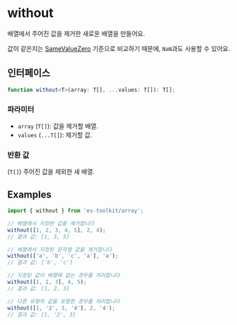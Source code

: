 # without

배열에서 주어진 값을 제거한 새로운 배열을 만들어요.

값이 같은지는 [SameValueZero](https://tc39.es/ecma262/multipage/abstract-operations.html#sec-samevaluezero) 기준으로 비교하기 때문에, `NaN`과도 사용할 수 있어요.

## 인터페이스

```typescript
function without<T>(array: T[], ...values: T[]): T[];
```

### 파라미터

- `array` (`T[]`): 값을 제거할 배열.
- `values` (`...T[]`): 제거할 값.

### 반환 값

(`T[]`) 주어진 값을 제외한 새 배열.

## Examples

```typescript
import { without } from 'es-toolkit/array';

// 배열에서 지정된 값을 제거합니다
without([1, 2, 3, 4, 5], 2, 4);
// 결과 값: [1, 3, 5]

// 배열에서 지정된 문자열 값을 제거합니다
without(['a', 'b', 'c', 'a'], 'a');
// 결과 값: ['b', 'c']

// 지정된 값이 배열에 없는 경우를 처리합니다
without([1, 2, 3], 4, 5);
// 결과 값: [1, 2, 3]

// 다른 유형의 값을 포함한 경우를 처리합니다
without([1, '2', 3, '4'], 2, '4');
// 결과 값: [1, '2', 3]
```

